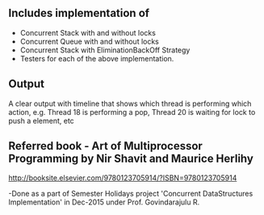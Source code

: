 ## Includes implementation of
 * Concurrent Stack with and without locks
 * Concurrent Queue with and without locks
 * Concurrent Stack with EliminationBackOff Strategy
 * Testers for each of the above implementation.

## Output
A clear output with timeline that shows which thread is performing which action, e.g. Thread 18 is performing a pop, Thread 20 is waiting for lock to push a element, etc

## Referred book - Art of Multiprocessor Programming by Nir Shavit and Maurice Herlihy
http://booksite.elsevier.com/9780123705914/?ISBN=9780123705914

-Done as a part of Semester Holidays project 'Concurrent DataStructures Implementation' in Dec-2015 under Prof. Govindarajulu R.
